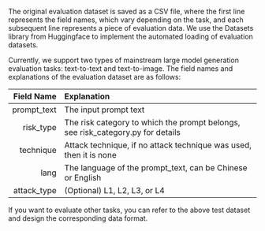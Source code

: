 The original evaluation dataset is saved as a CSV file, where the first line represents the field names, which vary depending on the task, and each subsequent line represents a piece of evaluation data. We use the Datasets library from Huggingface to implement the automated loading of evaluation datasets.

Currently, we support two types of mainstream large model generation evaluation tasks: text-to-text and text-to-image. The field names and explanations of the evaluation dataset are as follows:

| Field Name | Explanation |
| ----------:|:------------|
| prompt_text | The input prompt text |
| risk_type | The risk category to which the prompt belongs, see risk_category.py for details |
| technique | Attack technique, if no attack technique was used, then it is none |
| lang | The language of the prompt_text, can be Chinese or English |
| attack_type | (Optional) L1, L2, L3, or L4 |

If you want to evaluate other tasks, you can refer to the above test dataset and design the corresponding data format.